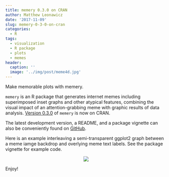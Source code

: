 ```yaml
---
title: memery 0.3.0 on CRAN
author: Matthew Leonawicz
date: '2017-11-09'
slug: memery-0-3-0-on-cran
categories:
  - R
tags:
  - visualization
  - R package
  - plots
  - memes
header:
  caption: ''
  image: '../img/post/meme4d.jpg'
---
```


Make memorable plots with memery.

`memery` is an R package that generates internet memes including superimposed inset graphs and other atypical features, combining the visual impact of an attention-grabbing meme with graphic results of data analysis. [Version 0.3.0](https://cran.r-project.org/web/packages/memery/) of `memery` is now on CRAN.

The latest development version, a README, and a package vignette can also be conveniently found on [GitHub](https://github.com/leonawicz/memery).

Here is an example interleaving a semi-transparent ggplot2 graph between a meme iamge backdrop and overlying meme text labels. See the package vignette for example code.

<p align="center"><img src="/img/post/meme4d.jpg"/></p>

Enjoy!
